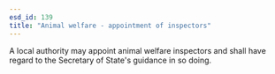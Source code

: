 ```yaml
---
esd_id: 139
title: "Animal welfare - appointment of inspectors"
---
```


A local authority may appoint animal welfare inspectors and shall have regard to the Secretary of State's guidance in so doing.

